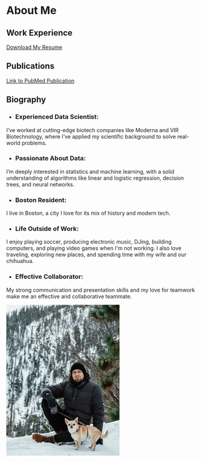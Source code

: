# About Me

## Work Experience

<a href="assets/md/assets/Pavel_Makarov_Resume.pdf"
download>Download My Resume </a>


## Publications
[Link to PubMed Publication](https://pubmed.ncbi.nlm.nih.gov/29947151/)

## Biography
- ### Experienced Data Scientist: 
I’ve worked at cutting-edge biotech companies like Moderna and VIR Biotechnology, where I’ve applied my scientific background to solve real-world problems.
- ### Passionate About Data:
I’m deeply interested in statistics and machine learning, with a solid understanding of algorithms like linear and logistic regression, decision trees, and neural networks. 
- ### Boston Resident: 
I live in Boston, a city I love for its mix of history and modern tech.
- ### Life Outside of Work:
I enjoy playing soccer, producing electronic music, DJing, building computers, and playing video games when I'm not working. I also love traveling, exploring new places, and spending time with my wife and our chihuahua.
- ### Effective Collaborator: 
My strong communication and presentation skills and my love for teamwork make me an effective and collaborative teammate.

![Me and my dog](/assets/images/with_chester.png) 
